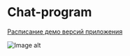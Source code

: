 # Chat-program


[Расписание демо версий приложения](https://trello.com/b/OqpLckoe/%D1%80%D0%B0%D1%81%D0%BF%D0%B8%D1%81%D0%B0%D0%BD%D0%B8%D0%B5-%D0%BF%D0%BE%D0%BA%D0%B0%D0%B7%D0%B0-%D0%B4%D0%B5%D0%BC%D0%BE-%D0%B2%D0%B5%D1%80%D1%81%D0%B8%D0%B9)

 ![Image alt](https://github.com/Daniil-Lukashchik/Chat-program/blob/master/%D0%91%D0%B5%D0%B7%D1%8B%D0%BC%D1%8F%D0%BD%D0%BD%D1%8B%D0%B9.png)

